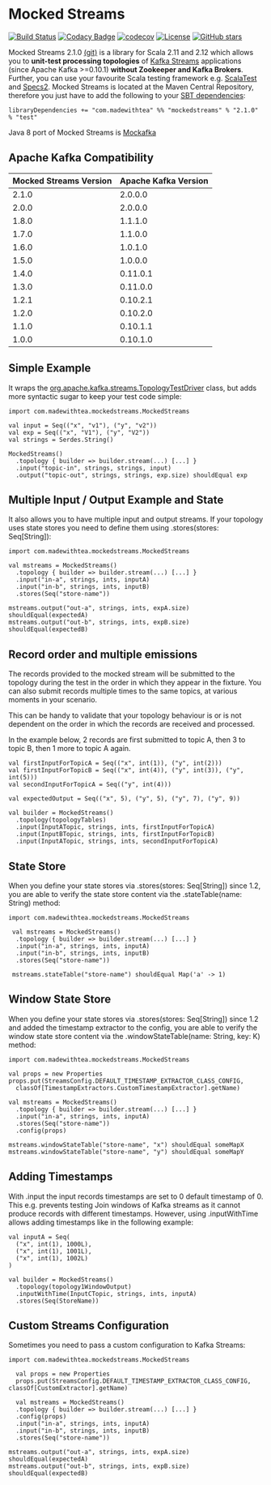 # Mocked Streams 

[![Build Status](https://travis-ci.org/jpzk/mockedstreams.svg?branch=master)](https://travis-ci.org/jpzk/mockedstreams)   [![Codacy Badge](https://api.codacy.com/project/badge/Grade/8abac3d072e54fa3a13dc3da04754c7b)](https://www.codacy.com/app/jpzk/mockedstreams?utm_source=github.com&amp;utm_medium=referral&amp;utm_content=jpzk/mockedstreams&amp;utm_campaign=Badge_Grade)
[![codecov](https://codecov.io/gh/jpzk/mockedstreams/branch/master/graph/badge.svg)](https://codecov.io/gh/jpzk/mockedstreams) [![License](http://img.shields.io/:license-Apache%202-grey.svg)](http://www.apache.org/licenses/LICENSE-2.0.txt) [![GitHub stars](https://img.shields.io/github/stars/jpzk/mockedstreams.svg?style=flat)](https://github.com/jpzk/mockedstreams/stargazers) 


Mocked Streams 2.1.0 [(git)](https://github.com/jpzk/mockedstreams) is a library for Scala 2.11 and 2.12 which allows you to **unit-test processing topologies** of [Kafka Streams](https://kafka.apache.org/documentation#streams) applications (since Apache Kafka >=0.10.1) **without Zookeeper and Kafka Brokers**. Further, you can use your favourite Scala testing framework e.g. [ScalaTest](http://www.scalatest.org/) and [Specs2](https://etorreborre.github.io/specs2/). Mocked Streams is located at the Maven Central Repository, therefore you just have to add the following to your [SBT dependencies](http://www.scala-sbt.org/0.13/docs/Library-Dependencies.html):

    libraryDependencies += "com.madewithtea" %% "mockedstreams" % "2.1.0" % "test"

Java 8 port of Mocked Streams is [Mockafka](https://github.com/carlosmenezes/mockafka)

## Apache Kafka Compatibility

| Mocked Streams Version        | Apache Kafka Version           |
|------------- |-------------|
| 2.1.0      | 2.0.0.0 | 
  2.0.0      | 2.0.0.0 |
| 1.8.0      | 1.1.1.0 |
| 1.7.0      | 1.1.0.0 |
| 1.6.0      | 1.0.1.0 |
| 1.5.0      | 1.0.0.0 |
| 1.4.0      | 0.11.0.1 | 
| 1.3.0      | 0.11.0.0 | 
| 1.2.1      | 0.10.2.1 | 
| 1.2.0      | 0.10.2.0 | 
| 1.1.0      | 0.10.1.1 | 
| 1.0.0      | 0.10.1.0      |    


## Simple Example

It wraps the [org.apache.kafka.streams.TopologyTestDriver](https://github.com/apache/kafka/blob/trunk/streams/test-utils/src/main/java/org/apache/kafka/streams/TopologyTestDriver.java) class, but adds more syntactic sugar to keep your test code simple:

    import com.madewithtea.mockedstreams.MockedStreams

    val input = Seq(("x", "v1"), ("y", "v2"))
    val exp = Seq(("x", "V1"), ("y", "V2"))
    val strings = Serdes.String()

    MockedStreams()
      .topology { builder => builder.stream(...) [...] }
      .input("topic-in", strings, strings, input)
      .output("topic-out", strings, strings, exp.size) shouldEqual exp

## Multiple Input / Output Example and State

It also allows you to have multiple input and output streams. If your topology uses state stores you need to define them using .stores(stores: Seq[String]):

    import com.madewithtea.mockedstreams.MockedStreams

    val mstreams = MockedStreams()
      .topology { builder => builder.stream(...) [...] }
      .input("in-a", strings, ints, inputA)
      .input("in-b", strings, ints, inputB)
      .stores(Seq("store-name"))

    mstreams.output("out-a", strings, ints, expA.size) shouldEqual(expectedA)
    mstreams.output("out-b", strings, ints, expB.size) shouldEqual(expectedB)

## Record order and multiple emissions

The records provided to the mocked stream will be submitted to the topology during the test in the order in which they appear in the fixture. You can also submit records multiple times to the same topics, at various moments in your scenario. 

This can be handy to validate that your topology behaviour is or is not dependent on the order in which the records are received and processed. 

In the example below, 2 records are first submitted to topic A, then 3 to topic B, then 1 more to topic A again. 

    val firstInputForTopicA = Seq(("x", int(1)), ("y", int(2)))
    val firstInputForTopicB = Seq(("x", int(4)), ("y", int(3)), ("y", int(5)))
    val secondInputForTopicA = Seq(("y", int(4)))

    val expectedOutput = Seq(("x", 5), ("y", 5), ("y", 7), ("y", 9))

    val builder = MockedStreams()
      .topology(topologyTables)
      .input(InputATopic, strings, ints, firstInputForTopicA)
      .input(InputBTopic, strings, ints, firstInputForTopicB)
      .input(InputATopic, strings, ints, secondInputForTopicA)

## State Store 

When you define your state stores via .stores(stores: Seq[String]) since 1.2, you are able to verify the state store content via the .stateTable(name: String) method:  

    import com.madewithtea.mockedstreams.MockedStreams

     val mstreams = MockedStreams()
      .topology { builder => builder.stream(...) [...] }
      .input("in-a", strings, ints, inputA)
      .input("in-b", strings, ints, inputB)
      .stores(Seq("store-name"))

     mstreams.stateTable("store-name") shouldEqual Map('a' -> 1) 

## Window State Store 

When you define your state stores via .stores(stores: Seq[String]) since 1.2 and added the timestamp extractor to the config, you are able to verify the window state store content via the .windowStateTable(name: String, key: K) method:  

    import com.madewithtea.mockedstreams.MockedStreams

    val props = new Properties
    props.put(StreamsConfig.DEFAULT_TIMESTAMP_EXTRACTOR_CLASS_CONFIG,
      classOf[TimestampExtractors.CustomTimestampExtractor].getName)

    val mstreams = MockedStreams()
      .topology { builder => builder.stream(...) [...] }
      .input("in-a", strings, ints, inputA)
      .stores(Seq("store-name"))
      .config(props)

    mstreams.windowStateTable("store-name", "x") shouldEqual someMapX
    mstreams.windowStateTable("store-name", "y") shouldEqual someMapY

## Adding Timestamps

With .input the input records timestamps are set to 0 default timestamp of 0. This e.g. prevents testing Join windows of Kafka streams as it cannot produce records with different timestamps. However, using .inputWithTime allows adding timestamps like in the following example: 

    val inputA = Seq(
      ("x", int(1), 1000L),
      ("x", int(1), 1001L),
      ("x", int(1), 1002L)
    )

    val builder = MockedStreams()
      .topology(topology1WindowOutput)
      .inputWithTime(InputCTopic, strings, ints, inputA)
      .stores(Seq(StoreName))


## Custom Streams Configuration

Sometimes you need to pass a custom configuration to Kafka Streams:

    import com.madewithtea.mockedstreams.MockedStreams

      val props = new Properties
      props.put(StreamsConfig.DEFAULT_TIMESTAMP_EXTRACTOR_CLASS_CONFIG, classOf[CustomExtractor].getName)

      val mstreams = MockedStreams()
      .topology { builder => builder.stream(...) [...] }
      .config(props)
      .input("in-a", strings, ints, inputA)
      .input("in-b", strings, ints, inputB)
      .stores(Seq("store-name"))

    mstreams.output("out-a", strings, ints, expA.size) shouldEqual(expectedA)
    mstreams.output("out-b", strings, ints, expB.size) shouldEqual(expectedB)
 
